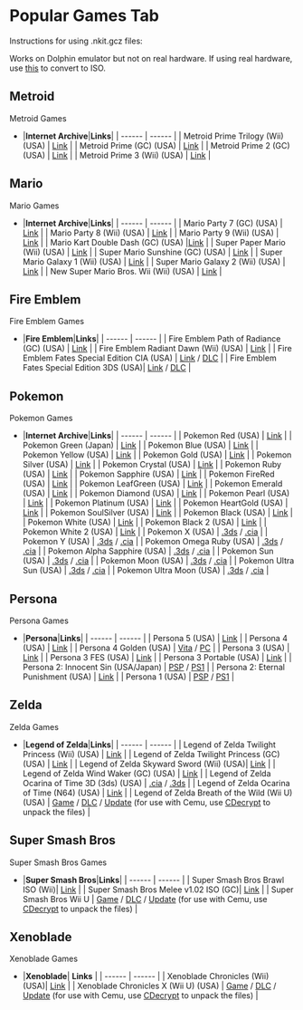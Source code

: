 # Popular Games Tab

Instructions for using .nkit.gcz files:

Works on Dolphin emulator but not on real hardware.
If using real hardware, use [this](https://archive.org/compress/NKitFullyLoaded2020429) to convert to ISO.

## Metroid<br/>

Metroid Games

- |**Internet Archive**|**Links**|
| ------ | ------ |
| Metroid Prime Trilogy (Wii) (USA) | [Link](https://archive.org/download/WiiRedumpNKitPart4/Metroid%20Prime%20Trilogy%20%28USA%29/Metroid%20Prime%20Trilogy%20%28USA%29.nkit.gcz) |
| Metroid Prime (GC) (USA) | [Link](https://archive.org/download/GCRedumpNKitPart1/Metroid%20Prime%20%28USA%29.nkit.gcz) |
| Metroid Prime 2 (GC) (USA) | [Link](https://archive.org/download/GCRedumpNKitPart1/Metroid%20Prime%202%20-%20Echoes%20%28USA%29.nkit.gcz) |
| Metroid Prime 3 (Wii) (USA) | [Link](https://archive.org/download/WiiRedumpNKitPart4/Metroid%20Prime%203%20-%20Corruption%20%28USA%29/Metroid%20Prime%203%20-%20Corruption%20%28USA%29.nkit.gcz) |



## Mario<br/>

Mario Games

- |**Internet Archive**|**Links**|
| ------ | ------ |
| Mario Party 7 (GC) (USA) | [Link](https://archive.org/download/GCRedumpNKitPart1/Mario%20Party%207%20%28USA%29%20%28Rev%201%29.nkit.gcz) |
| Mario Party 8 (Wii) (USA) | [Link](https://archive.org/download/WiiRedumpNKitPart4/Mario%20Party%208%20%28USA%29%20%28Rev%201%29/Mario%20Party%208%20%28USA%29%20%28Rev%201%29.nkit.gcz) |
| Mario Party 9 (Wii) (USA) | [Link](https://archive.org/download/WiiRedumpNKitPart4/Mario%20Party%209%20%28USA%2C%20Asia%29%20%28En%2CFr%2CEs%29/Mario%20Party%209%20%28USA%2C%20Asia%29%20%28En%2CFr%2CEs%29.nkit.gcz) |
| Mario Kart Double Dash (GC) (USA) |[Link](https://archive.org/download/GCRedumpNKitPart1/Mario%20Kart%20-%20Double%20Dash%21%21%20%28USA%29.nkit.gcz) |
| Super Paper Mario (Wii) (USA) | [Link](https://archive.org/download/WiiRedumpNKitPart7/Super%20Paper%20Mario%20%28USA%29/Super%20Paper%20Mario%20%28USA%29.nkit.gcz) |
| Super Mario Sunshine (GC) (USA) | [Link](https://archive.org/download/GCRedumpNKitPart2/Super%20Mario%20Sunshine%20%28USA%29.nkit.gcz) |
| Super Mario Galaxy 1 (Wii) (USA) | [Link](https://archive.org/download/WiiRedumpNKitPart7/Super%20Mario%20Galaxy%20%28USA%29%20%28En%2CFr%2CEs%29/Super%20Mario%20Galaxy%20%28USA%29%20%28En%2CFr%2CEs%29.nkit.gcz) |
| Super Mario Galaxy 2 (Wii) (USA) | [Link](https://archive.org/download/WiiRedumpNKitPart7/Super%20Mario%20Galaxy%202%20%28USA%29%20%28En%2CFr%2CEs%29/Super%20Mario%20Galaxy%202%20%28USA%29%20%28En%2CFr%2CEs%29.nkit.gcz) |
| New Super Mario Bros. Wii (Wii) (USA) | [Link](https://archive.org/download/WiiRedumpNKitPart5/New%20Super%20Mario%20Bros.%20Wii%20%28USA%29%20%28En%2CFr%2CEs%29%20%28Rev%201%29/New%20Super%20Mario%20Bros.%20Wii%20%28USA%29%20%28En%2CFr%2CEs%29%20%28Rev%201%29.nkit.gcz) |

## Fire Emblem<br/>

Fire Emblem Games

- |**Fire Emblem**|**Links**|
| ------ | ------ |
| Fire Emblem Path of Radiance (GC) (USA) | [Link](https://archive.org/download/GCRedumpNKitPart1/Fire%20Emblem%20-%20Path%20of%20Radiance%20%28USA%29.nkit.gcz) |
| Fire Emblem Radiant Dawn (Wii) (USA) | [Link](https://archive.org/download/WiiRedumpNKitPart3/Fire%20Emblem%20-%20Radiant%20Dawn%20%28USA%29/Fire%20Emblem%20-%20Radiant%20Dawn%20%28USA%29.nkit.gcz) |
| Fire Emblem Fates Special Edition CIA (USA) | [Link](https://drive.google.com/file/d/1cwUzoPGJUmmmMjMb4_B-apWyM-XULc05/view?usp=sharing) / [DLC](https://drive.google.com/file/d/1KzuIYhdt7WabzdEj3A6Rbktmcl54LBXE/view?usp=sharing) |
| Fire Emblem Fates Special Edition 3DS (USA)| [Link](https://archive.org/download/3ds-main-encrypted/Fire%20Emblem%20Fates%20-%20Special%20Edition%20%28USA%29.7z) / [DLC](https://drive.google.com/file/d/1KzuIYhdt7WabzdEj3A6Rbktmcl54LBXE/view?usp=sharing) |

## Pokemon<br/>

Pokemon Games

- |**Internet Archive**|**Links**|
| ------ | ------ |
| Pokemon Red (USA) | [Link](https://archive.org/download/pkmn_collection/pkmn%20collection/GB/Pokemon%20-%20Red%20Version%20%28USA%2C%20Europe%29%20%28SGB%20Enhanced%29.zip) |
| Pokemon Green (Japan) | [Link](https://archive.org/download/pkmn_collection/pkmn%20collection/GB/Pocket%20Monsters%20-%20Midori%20%28Japan%29%20%28SGB%20Enhanced%29.zip) |
| Pokemon Blue (USA) | [Link](https://archive.org/download/pkmn_collection/pkmn%20collection/GB/Pokemon%20-%20Blue%20Version%20%28USA%2C%20Europe%29%20%28SGB%20Enhanced%29.zip) |
| Pokemon Yellow (USA) | [Link](https://archive.org/download/pkmn_collection/pkmn%20collection/GB/Pokemon%20-%20Yellow%20Version%20-%20Special%20Pikachu%20Edition%20%28USA%2C%20Europe%29%20%28CGB%2BSGB%20Enhanced%29.zip) |
| Pokemon Gold (USA) | [Link](https://archive.org/download/pkmn_collection/pkmn%20collection/GBC/Pokemon%20-%20Gold%20Version%20%28USA%2C%20Europe%29%20%28SGB%20Enhanced%29%20%28GB%20Compatible%29.zip) |
| Pokemon Silver (USA) | [Link](https://archive.org/download/pkmn_collection/pkmn%20collection/GBC/Pokemon%20-%20Silver%20Version%20%28USA%2C%20Europe%29%20%28SGB%20Enhanced%29%20%28GB%20Compatible%29.zip) |
| Pokemon Crystal (USA) | [Link](https://archive.org/download/pkmn_collection/pkmn%20collection/GBC/Pokemon%20-%20Crystal%20Version%20%28USA%29.zip) |
| Pokemon Ruby (USA) | [Link](https://archive.org/download/pkmn_collection/pkmn%20collection/GBA/Pokemon%20-%20Ruby%20Version%20%28USA%29.zip) |
| Pokemon Sapphire (USA) | [Link](https://archive.org/download/pkmn_collection/pkmn%20collection/GBA/Pokemon%20-%20Sapphire%20Version%20%28USA%29.zip) |
| Pokemon FireRed (USA) | [Link](https://archive.org/download/pkmn_collection/pkmn%20collection/GBA/Pokemon%20-%20FireRed%20Version%20%28USA%29.zip) |
| Pokemon LeafGreen (USA) | [Link](https://archive.org/download/pkmn_collection/pkmn%20collection/GBA/Pokemon%20-%20LeafGreen%20Version%20%28USA%29.zip) |
| Pokemon Emerald (USA) | [Link](https://archive.org/download/pkmn_collection/pkmn%20collection/GBA/Pokemon%20-%20Emerald%20Version%20%28USA%2C%20Europe%29.zip) |
| Pokemon Diamond (USA) | [Link](https://archive.org/download/pkmn_collection/pkmn%20collection/NDS/Pokemon%20-%20Diamond%20Version%20%28USA%29%20%28Rev%205%29.zip) |
| Pokemon Pearl (USA) | [Link](https://archive.org/download/pkmn_collection/pkmn%20collection/NDS/Pokemon%20-%20Pearl%20Version%20%28USA%29%20%28Rev%205%29.zip) |
| Pokemon Platinum (USA) | [Link](https://archive.org/download/pkmn_collection/pkmn%20collection/NDS/Pokemon%20-%20Platinum%20Version%20%28USA%29.zip) |
| Pokemon HeartGold (USA) | [Link](https://archive.org/download/pkmn_collection/pkmn%20collection/NDS/Pokemon%20-%20HeartGold%20Version%20%28USA%29.zip) |
| Pokemon SoulSilver (USA) | [Link](https://archive.org/download/pkmn_collection/pkmn%20collection/NDS/Pokemon%20-%20SoulSilver%20Version%20%28USA%29.zip) |
| Pokemon Black (USA) | [Link](https://archive.org/download/pkmn_collection/pkmn%20collection/NDS/Pokemon%20-%20Black%20Version%20%28USA%2C%20Europe%29%20%28NDSi%20Enhanced%29.zip) |
| Pokemon White (USA) | [Link](https://archive.org/download/pkmn_collection/pkmn%20collection/NDS/Pokemon%20-%20White%20Version%20%28USA%2C%20Europe%29%20%28NDSi%20Enhanced%29.zip) |
| Pokemon Black 2 (USA) | [Link](https://archive.org/download/pkmn_collection/pkmn%20collection/NDS/Pokemon%20-%20Black%20Version%202%20%28USA%2C%20Europe%29%20%28NDSi%20Enhanced%29.zip) |
| Pokemon White 2 (USA) | [Link](https://archive.org/download/pkmn_collection/pkmn%20collection/NDS/Pokemon%20-%20White%20Version%202%20%28USA%2C%20Europe%29%20%28NDSi%20Enhanced%29.zip) |
| Pokemon X (USA) | [.3ds](https://archive.org/download/pkmn_collection/3DS/Pokemon%20X%20%28USA%29%20%28En%2CJa%2CFr%2CDe%2CEs%2CIt%2CKo%29%20%283DS%29.7z) / [.cia](https://archive.org/download/pkmn_collection/3DS/Pokemon%20X%20%28USA%29%20%28En%2CJa%2CFr%2CDe%2CEs%2CIt%2CKo%29%20%28CIA%29.7z) |
| Pokemon Y (USA) | [.3ds](https://archive.org/download/pkmn_collection/3DS/Pokemon%20Y%20%28USA%29%20%28En%2CJa%2CFr%2CDe%2CEs%2CIt%2CKo%29%20%283DS%29.7z) / [.cia](https://archive.org/download/pkmn_collection/3DS/Pokemon%20Y%20%28USA%29%20%28En%2CJa%2CFr%2CDe%2CEs%2CIt%2CKo%29%20%28CIA%29.7z) |
| Pokemon Omega Ruby (USA) | [.3ds](https://archive.org/download/pkmn_collection/3DS/Pokemon%20Omega%20Ruby%20%28USA%29%20%28En%2CJa%2CFr%2CDe%2CEs%2CIt%2CKo%29%20%28Rev%202%29%20%283DS%29.7z) / [.cia](https://archive.org/download/pkmn_collection/3DS/Pokemon%20Omega%20Ruby%20%28USA%29%20%28En%2CJa%2CFr%2CDe%2CEs%2CIt%2CKo%29%20%28Rev%202%29%20%28CIA%29.7z) |
| Pokemon Alpha Sapphire (USA) | [.3ds](https://archive.org/download/pkmn_collection/3DS/Pokemon%20Alpha%20Sapphire%20%28USA%29%20%28En%2CJa%2CFr%2CDe%2CEs%2CIt%2CKo%29%20%28Rev%202%29%20%283DS%29.7z) / [.cia](https://archive.org/download/pkmn_collection/3DS/Pokemon%20Alpha%20Sapphire%20%28USA%29%20%28En%2CJa%2CFr%2CDe%2CEs%2CIt%2CKo%29%20%28Rev%202%29%20%28CIA%29.7z) |
| Pokemon Sun (USA) | [.3ds](https://archive.org/download/pkmn_collection/3DS/Pokemon%20Sun%20%28USA%29%20%28En%2CJa%2CFr%2CDe%2CEs%2CIt%2CZh%2CKo%29%20%283DS%29.7z) / [.cia](https://archive.org/download/pkmn_collection/3DS/Pokemon%20Sun%20%28USA%29%20%28En%2CJa%2CFr%2CDe%2CEs%2CIt%2CZh%2CKo%29%20%28CIA%29.7z) | 
| Pokemon Moon (USA) | [.3ds](https://archive.org/download/pkmn_collection/3DS/Pokemon%20Moon%20%28USA%29%20%28En%2CJa%2CFr%2CDe%2CEs%2CIt%2CZh%2CKo%29%20%283DS%29.7z) / [.cia](https://archive.org/download/pkmn_collection/3DS/Pokemon%20Moon%20%28USA%29%20%28En%2CJa%2CFr%2CDe%2CEs%2CIt%2CZh%2CKo%29%20%28CIA%29.7z) |
| Pokemon Ultra Sun (USA) | [.3ds](https://archive.org/download/pkmn_collection/3DS/Pokemon%20Ultra%20Sun%20%28USA%29%20%28En%2CJa%2CFr%2CDe%2CEs%2CIt%2CZh%2CKo%29%20%283DS%29.7z) / [.cia](https://archive.org/download/pkmn_collection/3DS/Pokemon%20Ultra%20Sun%20%28USA%29%20%28En%2CJa%2CFr%2CDe%2CEs%2CIt%2CZh%2CKo%29%20%28CIA%29.7z) |
| Pokemon Ultra Moon (USA) | [.3ds](https://archive.org/download/pkmn_collection/3DS/Pokemon%20Ultra%20Moon%20%28USA%29%20%28En%2CJa%2CFr%2CDe%2CEs%2CIt%2CZh%2CKo%29%20%283DS%29.7z) / [.cia](https://archive.org/download/pkmn_collection/3DS/Pokemon%20Ultra%20Moon%20%28USA%29%20%28En%2CJa%2CFr%2CDe%2CEs%2CIt%2CZh%2CKo%29%20%28CIA%29.7z) |

## Persona<br/>

Persona Games

- |**Persona**|**Links**|
| ------ | ------ |
| Persona 5 (USA) | [Link](https://nopaystation.com/view/PS3/NPUB31848/HDDBOOTPERSONA05/1?version=1) |
| Persona 4 (USA) | [Link](https://archive.org/download/redumpSonyPlaystation2UsaGames2018Aug01Part2/Shin%20Megami%20Tensei%20-%20Persona%204%20%28USA%29.7z) |
| Persona 4 Golden (USA) | [Vita](https://nopaystation.com/view/PSV/PCSE00120/PERSONA4GOLDEN01/1?version=1.01) / [PC](https://drive.google.com/file/d/1dALfgu038IyOiT2rCd4iK1tfy7Q55DBO/view?usp=sharing) |
| Persona 3 (USA) | [Link](https://archive.org/download/redumpSonyPlaystation2UsaGames2018Aug01Part2/Shin%20Megami%20Tensei%20-%20Persona%203%20%28USA%29.7z) |
| Persona 3 FES (USA) | [Link](https://archive.org/download/redumpSonyPlaystation2UsaGames2018Aug01Part2/Shin%20Megami%20Tensei%20-%20Persona%203%20FES%20%28USA%29.7z) |
| Persona 3 Portable (USA) | [Link](https://archive.org/download/redump.psp.p2/Shin%20Megami%20Tensei%20-%20Persona%203%20Portable%20%28USA%29.zip) |
| Persona 2: Innocent Sin (USA/Japan) | [PSP](https://archive.org/download/redump.psp.p2/Shin%20Megami%20Tensei%20-%20Persona%202%20-%20Innocent%20Sin%20%28USA%29.zip) / [PS1](https://archive.org/download/redump.psx.p3/Persona%202%20-%20Tsumi%20-%20Innocent%20Sin%20%28Japan%29.zip) |
| Persona 2: Eternal Punishment (USA) | [Link](https://archive.org/download/redump.psx.p3/Persona%202%20-%20Eternal%20Punishment%20%28USA%29.zip) |
| Persona 1 (USA) | [PSP](https://archive.org/download/redump.psp.p2/Shin%20Megami%20Tensei%20-%20Persona%20%28USA%29.zip) / [PS1](https://archive.org/download/redump.psx.p3/Persona%20%28USA%29.zip) |

## Zelda<br/>

Zelda Games

- |**Legend of Zelda**|**Links**|
| ------ | ------ |
| Legend of Zelda Twilight Princess (Wii) (USA) | [Link](https://archive.org/download/WiiRedumpNKitPart4/Legend%20of%20Zelda%2C%20The%20-%20Twilight%20Princess%20%28USA%29/Legend%20of%20Zelda%2C%20The%20-%20Twilight%20Princess%20%28USA%29.nkit.gcz) |
| Legend of Zelda Twilight Princess (GC) (USA) | [Link](https://archive.org/download/GCRedumpNKitPart1/Legend%20of%20Zelda%2C%20The%20-%20Twilight%20Princess%20%28USA%29.nkit.gcz) |
| Legend of Zelda Skyward Sword (Wii) (USA)| [Link](https://archive.org/download/WiiRedumpNKitPart4/Legend%20of%20Zelda%2C%20The%20-%20Skyward%20Sword%20%28USA%29%20%28En%2CFr%2CEs%29/Legend%20of%20Zelda%2C%20The%20-%20Skyward%20Sword%20%28USA%29%20%28En%2CFr%2CEs%29.nkit.gcz) |
| Legend of Zelda Wind Waker (GC) (USA) | [Link](https://archive.org/download/GCRedumpNKitPart1/Legend%20of%20Zelda%2C%20The%20-%20The%20Wind%20Waker%20%28USA%29.nkit.gcz) |
| Legend of Zelda Ocarina of Time 3D (3ds) (USA) | [.cia](https://drive.google.com/file/d/1-sf2HaW4h-II0ZKK8nskSLDxT5ewgSJX/view?usp=sharing) / [.3ds](https://archive.org/download/nintendo-3ds-complete-collection/3DS0033%20-%20The%20Legend%20of%20Zelda%20Ocarina%20of%20Time%203D%20%28U%29.3ds.7z) |
| Legend of Zelda Ocarina of Time (N64) (USA) | [Link](https://archive.org/download/pkmn_collection/Legend%20of%20Zelda%2C%20The%20-%20Ocarina%20of%20Time%20%28USA%29.zip) |
| Legend of Zelda Breath of the Wild (Wii U) (USA) | [Game](https://archive.org/download/wii-u-retail-nus-usa/The%20Legend%20of%20Zelda%20Breath%20of%20the%20Wild%20%5B00050000101C9400%5D.7z) / [DLC](https://archive.org/download/wii-u-retail-nus-usa/The%20Legend%20of%20Zelda%20Breath%20of%20the%20Wild%20%5B0005000C101C9400%5D%20%5BDLC%5D.7z) / [Update](https://archive.org/download/wii-u-retail-nus-usa/The%20Legend%20of%20Zelda%20Breath%20of%20the%20Wild%20%5B0005000E101C9400%5D%20%5BUPDATE%20v208%5D.7z)  (for use with Cemu, use [CDecrypt](https://wiki.agilly1989.xyz/books/wiiu/page/cdecrypt) to unpack the files) |

## Super Smash Bros<br/>

Super Smash Bros Games

- |**Super Smash Bros**|**Links**| 
| ------ | ------ |
| Super Smash Bros Brawl ISO (Wii)| [Link](https://archive.org/download/WiiRedumpNKitPart7/Super%20Smash%20Bros.%20Brawl%20%28USA%29%20%28Rev%201%29/Super%20Smash%20Bros.%20Brawl%20%28USA%29%20%28Rev%201%29.nkit.gcz) |
| Super Smash Bros Melee v1.02 ISO (GC)| [Link](https://archive.org/download/GCRedumpNKitPart2/Super%20Smash%20Bros.%20Melee%20%28USA%29%20%28En%2CJa%29.nkit.gcz) |
| Super Smash Bros Wii U | [Game](https://archive.org/download/wii-u-retail-nus-usa/Super%20Smash%20Bros.%20for%20Wii%20U%20%5B0005000010144F00%5D.7z) / [DLC](https://archive.org/download/wii-u-retail-nus-usa/Super%20Smash%20Bros.%20for%20Wii%20U%20%5B0005000C10144F00%5D%20%5BDLC%5D.7z) / [Update](https://archive.org/download/wii-u-retail-nus-usa/Super%20Smash%20Bros.%20for%20Wii%20U%20%5B0005000E10144F00%5D%20%5BUPDATE%20v304%5D.7z)  (for use with Cemu, use [CDecrypt](https://wiki.agilly1989.xyz/books/wiiu/page/cdecrypt) to unpack the files) |

## Xenoblade<br/>

Xenoblade Games

- |**Xenoblade**| **Links** |
| ------ | ------ |
| Xenoblade Chronicles (Wii) (USA)| [Link](https://archive.org/download/WiiRedumpNKitPart8/Xenoblade%20Chronicles%20%28USA%29%20%28En%2CFr%2CEs%29/Xenoblade%20Chronicles%20%28USA%29%20%28En%2CFr%2CEs%29.nkit.gcz) |
| Xenoblade Chronicles X (Wii U) (USA) | [Game](https://archive.org/download/wii-u-retail-nus-usa/Xenoblade%20Chronicles%20X%20%5B00050000101C4D00%5D.7z) / [DLC](https://archive.org/download/wii-u-retail-nus-usa/Xenoblade%20Chronicles%20X%20%5B0005000C101C4D00%5D%20%5BDLC%5D.7z) / [Update](https://archive.org/download/wii-u-retail-nus-usa/Xenoblade%20Chronicles%20X%20%5B0005000E101C4D00%5D%20%5BUPDATE%20v48%5D.7z) (for use with Cemu, use [CDecrypt](https://wiki.agilly1989.xyz/books/wiiu/page/cdecrypt) to unpack the files) |